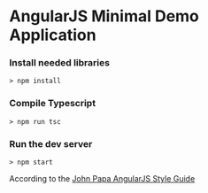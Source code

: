 # AngularJS Minimal Demo Application

### Install needed libraries

```
> npm install
```

### Compile Typescript

```
> npm run tsc
```

### Run the dev server

```
> npm start
```

According to the [John Papa AngularJS Style Guide](https://github.com/johnpapa/angularjs-styleguide)

